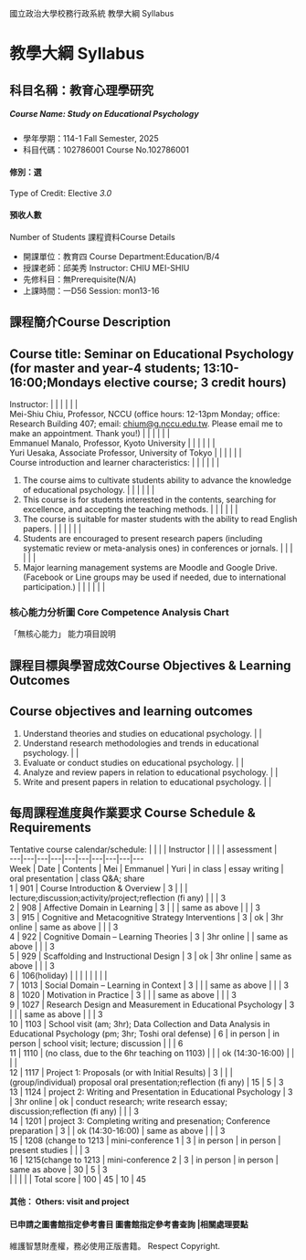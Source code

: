 國立政治大學校務行政系統 教學大綱 Syllabus
# 教學大綱 Syllabus
##  科目名稱：教育心理學研究
#####  Course Name: Study on Educational Psychology
  * 學年學期：114-1 Fall Semester, 2025 
  * 科目代碼：102786001 Course No.102786001
#### 修別：選
Type of Credit: Elective 
_3.0_
#### 預收人數
Number of Students
課程資料Course Details
  * 開課單位：教育四 Course Department:Education/B/4 
  * 授課老師：邱美秀 Instructor: CHIU MEI-SHIU 
  * 先修科目：無Prerequisite(N/A)
  * 上課時間：一D56 Session: mon13-16 
##  課程簡介Course Description
Course title: Seminar on Educational Psychology (for master and year-4 students; 13:10-16:00;Mondays elective course; 3 credit hours)  
---  
Instructor: |  |  |  |  |  |   
Mei-Shiu Chiu, Professor, NCCU (office hours: 12-13pm Monday; office: Research Building 407; email: chium@g.nccu.edu.tw. Please email me to make an appointment. Thank you!) |  |  |  |  |  |   
Emmanuel Manalo, Professor, Kyoto University |  |  |  |  |  |   
Yuri Uesaka, Associate Professor, University of Tokyo |  |  |  |  |  |   
Course introduction and learner characteristics: |  |  |  |  |  |   
1. The course aims to cultivate students ability to advance the knowledge of educational psychology. |  |  |  |  |  |   
2. This course is for students interested in the contents, searching for excellence, and accepting the teaching methods. |  |  |  |  |  |   
3. The course is suitable for master students with the ability to read English papers. |  |  |  |  |  |   
4. Students are encouraged to present research papers (including systematic review or meta-analysis ones) in conferences or jornals. |  |  |  |  |  |   
5. Major learning management systems are Moodle and Google Drive. (Facebook or Line groups may be used if needed, due to international participation.) |  |  |  |  |  |   
###  核心能力分析圖 Core Competence Analysis Chart
「無核心能力」 
能力項目說明
##  課程目標與學習成效Course Objectives & Learning Outcomes 
Course objectives and learning outcomes  
---  
1. Understand theories and studies on educational psychology. |  |   
2. Understand research methodologies and trends in educational psychology. |  |   
3. Evaluate or conduct studies on educational psychology. |  |   
4. Analyze and review papers in relation to educational psychology. |  |   
5. Write and present papers in relation to educational psychology. |  |   
##  每周課程進度與作業要求 Course Schedule & Requirements
Tentative course calendar/schedule: |  |  |  | Instructor |  |  |  | assessment |   
---|---|---|---|---|---|---|---|---|---  
Week | Date | Contents | Mei | Emmanuel | Yuri | in class | essay writing | oral presentation | class Q&A; share  
1 | 901 | Course Introduction & Overview | 3 |  |  |  lecture;discussion;activity/project;reflection (fi any) |  |  | 3  
2 | 908 | Affective Domain in Learning | 3 |  |  | same as above |  |  | 3  
3 | 915 | Cognitive and Metacognitive Strategy Interventions | 3 | ok | 3hr online | same as above |  |  | 3  
4 | 922 | Cognitive Domain – Learning Theories | 3 | 3hr online |  | same as above |  |  | 3  
5 | 929 | Scaffolding and Instructional Design | 3 | ok | 3hr online | same as above |  |  | 3  
6 | 106(holiday) |  |  |  |  |  |  |  |   
7 | 1013 | Social Domain – Learning in Context | 3 |  |  | same as above |  |  | 3  
8 | 1020 | Motivation in Practice | 3 |  |  | same as above |  |  | 3  
9 | 1027 | Research Design and Measurement in Educational Psychology | 3 |  |  | same as above |  |  | 3  
10 | 1103 | School visit (am; 3hr); Data Collection and Data Analysis in Educational Psychology (pm; 3hr; Toshi oral defense) | 6 | in person | in person | school visit; lecture; discussion |  |  | 6  
11 | 1110 | (no class, due to the 6hr teaching on 1103) |  |  | ok (14:30-16:00) |  |  |  |   
12 | 1117 | Project 1: Proposals (or with Initial Results) | 3 |  |  | (group/individual) proposal oral presentation;reflection (fi any) | 15 | 5 | 3  
13 | 1124 | project 2: Writing and Presentation in Educational Psychology | 3 | 3hr online | ok |  conduct research; write research essay; discussion;reflection (fi any) |  |  | 3  
14 | 1201 | project 3: Completing writing and presenation; Conference preparation | 3 |  | ok (14:30-16:00) | same as above |  |  | 3  
15 | 1208 (change to 1213 | mini-conference 1 | 3 | in person | in person | present studies |  |  | 3  
16 | 1215(change to 1213 | mini-conference 2 | 3 | in person | in person | same as above | 30 | 5 | 3  
|  |  |  |  | Total score | 100 | 45 | 10 | 45  
####  其他： Others: visit and project 
####  已申請之圖書館指定參考書目  圖書館指定參考書查詢 |相關處理要點
維護智慧財產權，務必使用正版書籍。 Respect Copyright.